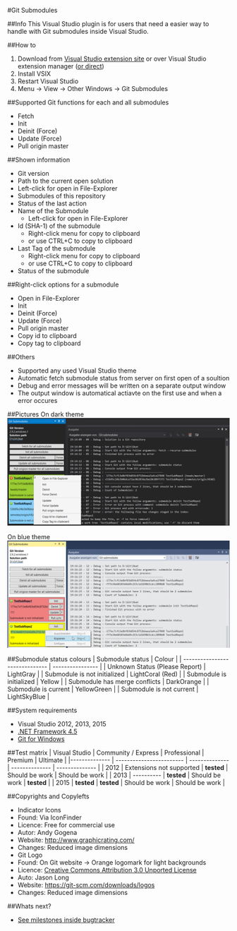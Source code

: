 #Git Submodules

##Info
This Visual Studio plugin is for users that need a easier way to handle with Git submodules inside Visual Studio.

##How to
1. Download from [Visual Studio extension site](https://visualstudiogallery.msdn.microsoft.com/0e71baf2-2d0b-44f9-8172-d27df583ad20) or over Visual Studio extension manager ([or direct](https://github.com/Dark-Water/GitSubModulesVsPlugin/tree/master/VSIX%20for%20Testers))
2. Install VSIX 
3. Restart Visual Studio
4. Menu -> View -> Other Windows -> Git Submodules

##Supported Git functions for each and all submodules
* Fetch
* Init
* Deinit (Force)
* Update (Force)
* Pull origin master

##Shown information
* Git version
* Path to the current open solution
 * Left-click for open in File-Explorer
* Submodules of this repository
 * Status of the last action
 * Name of the Submodule
   * Left-click for open in File-Explorer
 * Id (SHA-1) of the submodule
   * Right-click menu for copy to clipboard
    * or use CTRL+C to copy to clipboard
 * Last Tag of the submodule
   * Right-click menu for copy to clipboard
    * or use CTRL+C to copy to clipboard
 * Status of the submodule

##Right-click options for a submodule
* Open in File-Explorer
* Init
* Deinit (Force)
* Update (Force)
* Pull origin master
* Copy id to clipboard
* Copy tag to clipboard
 
##Others
* Supported any used Visual Studio theme
* Automatic fetch submodule status from server on first open of a soultion
* Debug and error messages will be written on a separate output window
* The output window is automatical actiavte on the first use and when a error occures

##Pictures
On dark theme
![picture](picture1.png)

On blue theme
![picture](picture2.png)

##Submodule status colours
| Submodule status               | Colour           |
| ------------------------------ | ---------------- |
| Unknown Status (Please Report) | LightGray        |
| Submodule is not initialized   | LightCoral (Red) |
| Submodule is initialized       | Yellow           |
| Submodule has merge conflicts  | DarkOrange       |
| Submodule is current           | YellowGreen      |
| Submodule is not current       | LightSkyBlue     |

##System requirements
* Visual Studio 2012, 2013, 2015
* [.NET Framework 4.5](https://www.microsoft.com/de-de/download/details.aspx?id=30653)
* [Git for Windows](https://git-for-windows.github.io/)

##Test matrix
| Visual Studio | Community / Express      | Professional   | Premium        | Ultimate       |
|-------------- | ------------------------ | -------------- | -------------- | -------------- |
| 2012          | Extensions not supported | **tested**     | Should be work | Should be work |
| 2013          | ----------               | **tested**     | Should be work | **tested**     |
| 2015          | **tested**               | **tested**     | Should be work | Should be work |

##Copyrights and Copylefts
* Indicator Icons
 * Found: Via IconFinder 
 * Licence: Free for commercial use
 * Autor: Andy Gogena
 * Website: http://www.graphicrating.com/
 * Changes: Reduced image dimensions
* Git Logo 
 * Found: On Git website -> Orange logomark for light backgrounds
 * Licence: [Creative Commons Attribution 3.0 Unported License](https://creativecommons.org/licenses/by/3.0/)
 * Auto: Jason Long
 * Website: https://git-scm.com/downloads/logos
 * Changes: Reduced image dimensions

##Whats next?
* [See milestones inside bugtracker](https://github.com/Dark-Water/GitSubModulesVsPlugin/milestones)
